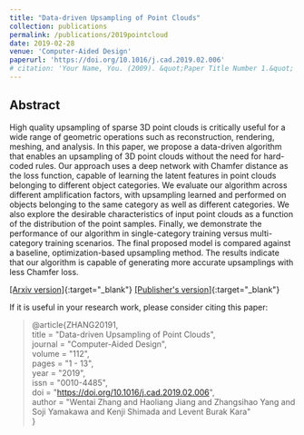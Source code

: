 ```yaml
---
title: "Data-driven Upsampling of Point Clouds"
collection: publications
permalink: /publications/2019pointcloud
date: 2019-02-28
venue: 'Computer-Aided Design'
paperurl: 'https://doi.org/10.1016/j.cad.2019.02.006'
# citation: 'Your Name, You. (2009). &quot;Paper Title Number 1.&quot; <i>Journal 1</i>. 1(1).'
---
```


## Abstract

High quality upsampling of sparse 3D point clouds is critically useful for a wide range of geometric operations such as reconstruction, rendering, meshing, and analysis. In this paper, we propose a data-driven algorithm that enables an upsampling of 3D point clouds without the need for hard-coded rules. Our approach uses a deep network with Chamfer distance as the loss function, capable of learning the latent features in point clouds belonging to different object categories. We evaluate our algorithm across different amplification factors, with upsampling learned and performed on objects belonging to the same category as well as different categories. We also explore the desirable characteristics of input point clouds as a function of the distribution of the point samples. Finally, we demonstrate the performance of our algorithm in single-category training versus multi-category training scenarios. The final proposed model is compared against a baseline, optimization-based upsampling method. The results indicate that our algorithm is capable of generating more accurate upsamplings with less Chamfer loss.

[[Arxiv version]](https://arxiv.org/abs/1807.02740){:target="_blank"}  [[Publisher's version]](https://doi.org/10.1016/j.cad.2019.02.006){:target="_blank"}

If it is useful in your research work, please consider citing this paper:

> @article{ZHANG20191,  
> title = "Data-driven Upsampling of Point Clouds",  
> journal = "Computer-Aided Design",  
> volume = "112",  
> pages = "1 - 13",  
> year = "2019",  
> issn = "0010-4485",  
> doi = "https://doi.org/10.1016/j.cad.2019.02.006",  
> author = "Wentai Zhang and Haoliang Jiang and Zhangsihao Yang and Soji Yamakawa and Kenji Shimada and Levent Burak Kara"  
> }

